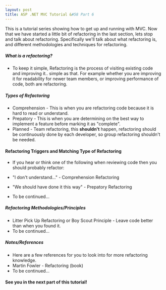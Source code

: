 ```yaml
---
layout: post
title: ASP .NET MVC Tutorial &#58 Part 6
---
```


This is a tutorial series showing how to get up and running with MVC. 
Now that we have started a little bit of refactoring in the last section, lets stop and talk about refactoring.
Specifically we'll talk about what refactoring is, and different methodologies and techniques for refactoring.

##### What is a refactoring?
* To keep it simple, Refactoring is the process of visiting existing code and improving it.. simple as that. For example whether you are improving it for readability for newer team members, or improving performance of code, both are refactoring.

##### Types of Refactoring
* Comprehension - This is when you are refactoring code because it is hard to read or understand.
* Prepatory - This is when you are determining on the best way to implement a feature before marking it as "complete".
* Planned - Team refactoring, this **shouldn't** happen, refactoring should be continuously done by each developer, so group refactoring shouldn't be needed.

#### Refactoring Triggers and Matching Type of Refactoring
* If you hear or think one of the following when reviewing code then you should probably refactor:

* "I don't understand..." - Comprehension Refactoring
* "We should have done it this way" - Prepatory Refactoring
* To be continued...

##### Refactoring Methodologies/Principles
* Litter Pick Up Refactoring or Boy Scout Principle - Leave code better than when you found it.
* To be continued...


##### Notes/References
* Here are a few references for you to look into for more refactoring knowledge.
* Martin Fowler - Refactoring (book)
* To be continued...


#### See you in the next part of this tutorial!